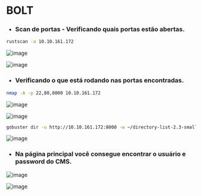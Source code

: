 # BOLT

* ### Scan de portas - Verificando quais portas estão abertas.

```bash
rustscan -a 10.10.161.172
```
![image](https://github.com/lufffe/Writeups/assets/90646635/5b5d200f-4f0f-400f-9ef1-56a86aef7ea8)

![image](https://github.com/lufffe/Writeups/assets/90646635/f929ae32-7464-49b4-b39d-2a2f8653a02b)

* ### Verificando o que está rodando nas portas encontradas.
```bash
nmap -A -p 22,80,8000 10.10.161.172
```
![image](https://github.com/lufffe/Writeups/assets/90646635/1a22ac27-df9f-4d6f-ac02-66c45dba9c60)

![image](https://github.com/lufffe/Writeups/assets/90646635/78dc05c0-662f-46ae-9b44-6384688f4a1e)

```bash
gobuster dir -u http://10.10.161.172:8000 -w ~/directory-list-2.3-small.txt -t 100 --no-error
```
![image](https://github.com/lufffe/Writeups/assets/90646635/0fe18f32-fc50-46e1-8c0e-e62f733ba2b2)

* ### Na página principal você consegue encontrar o usuário e password do CMS.
![image](https://github.com/lufffe/Writeups/assets/90646635/92508fa6-8cb9-4f20-bcc5-1c9ce474d744)


![image](https://github.com/lufffe/Writeups/assets/90646635/b108b8fa-6b31-4172-aac7-bfecd920d738)

